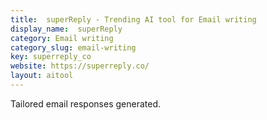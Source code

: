 ```yaml
---
title:  superReply - Trending AI tool for Email writing
display_name:  superReply
category: Email writing
category_slug: email-writing
key: superreply_co
website: https://superreply.co/
layout: aitool
---
```


Tailored email responses generated.
